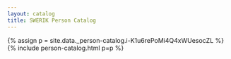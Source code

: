 ```yaml
---
layout: catalog
title: SWERIK Person Catalog
---
```

{% assign p = site.data._person-catalog.i-K1u6rePoMi4Q4xWUesocZL %}
{% include person-catalog.html p=p %}

